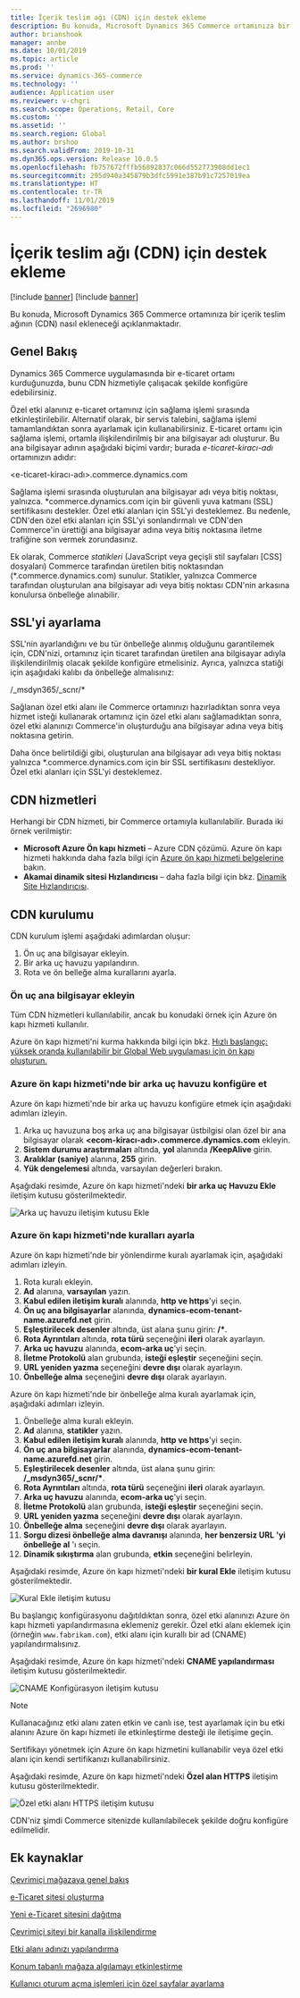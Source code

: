 ```yaml
---
title: İçerik teslim ağı (CDN) için destek ekleme
description: Bu konuda, Microsoft Dynamics 365 Commerce ortamınıza bir içerik teslim ağının (CDN) nasıl ekleneceği açıklanmaktadır.
author: brianshook
manager: annbe
ms.date: 10/01/2019
ms.topic: article
ms.prod: ''
ms.service: dynamics-365-commerce
ms.technology: ''
audience: Application user
ms.reviewer: v-chgri
ms.search.scope: Operations, Retail, Core
ms.custom: ''
ms.assetid: ''
ms.search.region: Global
ms.author: brshoo
ms.search.validFrom: 2019-10-31
ms.dyn365.ops.version: Release 10.0.5
ms.openlocfilehash: fb757672fffb56892837c066d552773908dd1ec1
ms.sourcegitcommit: 295d940a345879b3dfc5991e387b91c7257019ea
ms.translationtype: HT
ms.contentlocale: tr-TR
ms.lasthandoff: 11/01/2019
ms.locfileid: "2696980"
---
```

# <a name="add-support-for-a-content-delivery-network-cdn"></a>İçerik teslim ağı (CDN) için destek ekleme

[!include [banner](includes/preview-banner.md)]
[!include [banner](includes/banner.md)]

Bu konuda, Microsoft Dynamics 365 Commerce ortamınıza bir içerik teslim ağının (CDN) nasıl ekleneceği açıklanmaktadır.

## <a name="overview"></a>Genel Bakış

Dynamics 365 Commerce uygulamasında bir e-ticaret ortamı kurduğunuzda, bunu CDN hizmetiyle çalışacak şekilde konfigüre edebilirsiniz. 

Özel etki alanınız e-ticaret ortamınız için sağlama işlemi sırasında etkinleştirilebilir. Alternatif olarak, bir servis talebini, sağlama işlemi tamamlandıktan sonra ayarlamak için kullanabilirsiniz. E-ticaret ortamı için sağlama işlemi, ortamla ilişkilendirilmiş bir ana bilgisayar adı oluşturur. Bu ana bilgisayar adının aşağıdaki biçimi vardır; burada *e-ticaret-kiracı-adı* ortamınızın adıdır:

&lt;e-ticaret-kiracı-adı&gt;.commerce.dynamics.com

Sağlama işlemi sırasında oluşturulan ana bilgisayar adı veya bitiş noktası, yalnızca. \*commerce.dynamics.com için bir güvenli yuva katmanı (SSL) sertifikasını destekler. Özel etki alanları için SSL'yi desteklemez. Bu nedenle, CDN'den özel etki alanları için SSL'yi sonlandırmalı ve CDN'den Commerce'in ürettiği ana bilgisayar adına veya bitiş noktasına iletme trafiğine son vermek zorundasınız. 

Ek olarak, Commerce *statikleri* (JavaScript veya geçişli stil sayfaları \[CSS\] dosyaları) Commerce tarafından üretilen bitiş noktasından (\*.commerce.dynamics.com) sunulur. Statikler, yalnızca Commerce tarafından oluşturulan ana bilgisayar adı veya bitiş noktası CDN'nin arkasına konulursa önbelleğe alınabilir.

## <a name="set-up-ssl"></a>SSL'yi ayarlama

SSL'nin ayarlandığını ve bu tür önbelleğe alınmış olduğunu garantilemek için, CDN'nizi, ortamınız için ticaret tarafından üretilen ana bilgisayar adıyla ilişkilendirilmiş olacak şekilde konfigüre etmelisiniz. Ayrıca, yalnızca statiği için aşağıdaki kalıbı da önbelleğe almalısınız: 

/\_msdyn365/\_scnr/\*

Sağlanan özel etki alanı ile Commerce ortamınızı hazırladıktan sonra veya hizmet isteği kullanarak ortamınız için özel etki alanı sağlamadıktan sonra, özel etki alanınızı Commerce'in oluşturduğu ana bilgisayar adına veya bitiş noktasına getirin.

Daha önce belirtildiği gibi, oluşturulan ana bilgisayar adı veya bitiş noktası yalnızca \*.commerce.dynamics.com için bir SSL sertifikasını destekliyor. Özel etki alanları için SSL'yi desteklemez.

## <a name="cdn-services"></a>CDN hizmetleri

Herhangi bir CDN hizmeti, bir Commerce ortamıyla kullanılabilir. Burada iki örnek verilmiştir:

- **Microsoft Azure Ön kapı hizmeti** – Azure CDN çözümü. Azure ön kapı hizmeti hakkında daha fazla bilgi için [Azure ön kapı hizmeti belgelerine](https://docs.microsoft.com/azure/frontdoor/) bakın.
- **Akamai dinamik sitesi Hızlandırıcısı** – daha fazla bilgi için bkz. [Dinamik Site Hızlandırıcısı](https://www.akamai.com/us/en/products/performance/dynamic-site-accelerator.jsp).

## <a name="cdn-setup"></a>CDN kurulumu

CDN kurulum işlemi aşağıdaki adımlardan oluşur:

1. Ön uç ana bilgisayar ekleyin.
1. Bir arka uç havuzu yapılandırın.
1. Rota ve ön belleğe alma kurallarını ayarla.

### <a name="add-a-front-end-host"></a>Ön uç ana bilgisayar ekleyin

Tüm CDN hizmetleri kullanılabilir, ancak bu konudaki örnek için Azure ön kapı hizmeti kullanılır. 

Azure ön kapı hizmeti'ni kurma hakkında bilgi için bkz. [Hızlı başlangıç: yüksek oranda kullanılabilir bir Global Web uygulaması için ön kapı oluşturun.](https://docs.microsoft.com/azure/frontdoor/quickstart-create-front-door)

### <a name="configure-a-back-end-pool-in-azure-front-door-service"></a>Azure ön kapı hizmeti'nde bir arka uç havuzu konfigüre et

Azure ön kapı hizmeti'nde bir arka uç havuzu konfigüre etmek için aşağıdaki adımları izleyin.

1. Arka uç havuzuna boş arka uç ana bilgisayar üstbilgisi olan özel bir ana bilgisayar olarak **&lt;ecom-kiracı-adı&gt;.commerce.dynamics.com** ekleyin.
1. **Sistem durumu araştırmaları** altında, **yol** alanında **/KeepAlive** girin.
1. **Aralıklar (saniye)** alanına, **255** girin.
1. **Yük dengelemesi** altında, varsayılan değerleri bırakın.

Aşağıdaki resimde, Azure ön kapı hizmeti'ndeki **bir arka uç Havuzu Ekle** iletişim kutusu gösterilmektedir.

![Arka uç havuzu iletişim kutusu Ekle](./media/CDN_BackendPool.png)

### <a name="set-up-rules-in-azure-front-door-service"></a>Azure ön kapı hizmeti'nde kuralları ayarla

Azure ön kapı hizmeti'nde bir yönlendirme kuralı ayarlamak için, aşağıdaki adımları izleyin.

1. Rota kuralı ekleyin.
1. **Ad** alanına, **varsayılan** yazın.
1. **Kabul edilen iletişim kuralı** alanında, **http ve https**'yi seçin.
1. **Ön uç ana bilgisayarlar** alanında, **dynamics-ecom-tenant-name.azurefd.net** girin.
1. **Eşleştirilecek desenler** altında, üst alana şunu girin: **/\***.
1. **Rota Ayrıntıları** altında, **rota türü** seçeneğini **ileri** olarak ayarlayın.
1. **Arka uç havuzu** alanında, **ecom-arka uç**'yi seçin.
1. **İletme Protokolü** alan grubunda, **isteği eşleştir** seçeneğini seçin. 
1. **URL yeniden yazma** seçeneğini **devre dışı** olarak ayarlayın.
1. **Önbelleğe alma** seçeneğini **devre dışı** olarak ayarlayın.

Azure ön kapı hizmeti'nde bir önbelleğe alma kuralı ayarlamak için, aşağıdaki adımları izleyin.

1. Önbelleğe alma kuralı ekleyin.
1. **Ad** alanına, **statikler** yazın.
1. **Kabul edilen iletişim kuralı** alanında, **http ve https**'yi seçin.
1. **Ön uç ana bilgisayarlar** alanında, **dynamics-ecom-tenant-name.azurefd.net** girin.
1. **Eşleştirilecek desenler** altında, üst alana şunu girin: **/\_msdyn365/\_scnr/\***.
1. **Rota Ayrıntıları** altında, **rota türü** seçeneğini **ileri** olarak ayarlayın.
1. **Arka uç havuzu** alanında, **ecom-arka uç**'yi seçin.
1. **İletme Protokolü** alan grubunda, **isteği eşleştir** seçeneğini seçin.
1. **URL yeniden yazma** seçeneğini **devre dışı** olarak ayarlayın.
1. **Önbelleğe alma** seçeneğini **devre dışı** olarak ayarlayın.
1. **Sorgu dizesi önbelleğe alma davranışı** alanında, **her benzersiz URL 'yi önbelleğe al** 'ı seçin.
1. **Dinamik sıkıştırma** alan grubunda, **etkin** seçeneğini belirleyin.

Aşağıdaki resimde, Azure ön kapı hizmeti'ndeki **bir kural Ekle** iletişim kutusu gösterilmektedir.

![Kural Ekle iletişim kutusu](./media/CDN_CachingRule.png)

Bu başlangıç konfigürasyonu dağıtıldıktan sonra, özel etki alanınızı Azure ön kapı hizmeti yapılandırmasına eklemeniz gerekir. Özel etki alanı eklemek için (örneğin `www.fabrikam.com`), etki alanı için kurallı bir ad (CNAME) yapılandırmalısınız.

Aşağıdaki resimde, Azure ön kapı hizmeti'ndeki **CNAME yapılandırması** iletişim kutusu gösterilmektedir.

![CNAME Konfigürasyon iletişim kutusu](./media/CNAME_Configuration.png)

> [!NOTE]
> Kullanacağınız etki alanı zaten etkin ve canlı ise, test ayarlamak için bu etki alanını Azure ön kapı hizmeti ile etkinleştirme desteği ile iletişime geçin.

Sertifikayı yönetmek için Azure ön kapı hizmetini kullanabilir veya özel etki alanı için kendi sertifikanızı kullanabilirsiniz.

Aşağıdaki resimde, Azure ön kapı hizmeti'ndeki **Özel alan HTTPS** iletişim kutusu gösterilmektedir.

![Özel etki alanı HTTPS iletişim kutusu](./media/Custom_Domain_HTTPS.png)

CDN'niz şimdi Commerce sitenizde kullanılabilecek şekilde doğru konfigüre edilmelidir.

## <a name="additional-resources"></a>Ek kaynaklar

[Çevrimiçi mağazaya genel bakış](online-store-overview.md)

[e-Ticaret sitesi oluşturma](create-ecommerce-site.md)

[Yeni e-Ticaret sitesini dağıtma](deploy-ecommerce-site.md)

[Çevrimiçi siteyi bir kanalla ilişkilendirme](associate-site-online-store.md)

[Etki alanı adınızı yapılandırma](configure-your-domain-name.md)

[Konum tabanlı mağaza algılamayı etkinleştirme](enable-store-detection.md)

[Kullanıcı oturum açma işlemleri için özel sayfalar ayarlama](custom-pages-user-logins.md)

